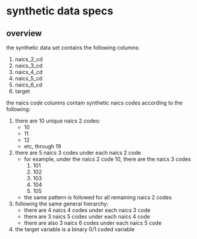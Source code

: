 # synthetic data specs

## overview
the synthetic data set contains the following columns:
1. naics_2_cd
2. naics_3_cd
3. naics_4_cd
4. naics_5_cd
5. naics_6_cd
6. target

the naics code columns contain synthetic naics codes according to the following:
1. there are 10 unique naics 2 codes:
    - 10
    - 11
    - 12
    - etc, through 19
2. there are 5 naics 3 codes under each naics 2 code
    - for example, under the naics 2 code 10, there are the naics 3 codes
        1. 101
        2. 102
        3. 103
        4. 104
        5. 105
    - the same pattern is followed for all remaining naics 2 codes
3. following the same general hierarchy:
    - there are 4 naics 4 codes under each naics 3 code
    - there are 3 naics 5 codes under each naics 4 code
    - there are also 3 naics 6 codes under each naics 5 code
4. the target variable is a binary 0/1 coded variable 
